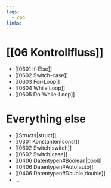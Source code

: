 ```yaml
---
tags:
  - cpp
links:
---
```

# [[06 Kontrollfluss]]
- [[0601 If-Else]]
- [[0602 Switch-case]]
- [[0603 For-Loop]]
- [[0604 While Loop]]
- [[0605 Do-While-Loop]]

# Everything else
- [[Structs|struct]]
- [[0301 Konstanten|const]]
- [[0602 Switch|switch]]
- [[0602 Switch|case]]
- [[0406 Datentypen#Boolean|bool]]
- [[0406 Datentypen#Auto|auto]]
- [[0406 Datentypen#Double|double]]
- ...